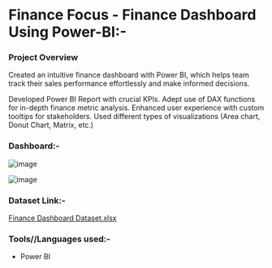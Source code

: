 # Finance Focus - Finance Dashboard Using Power-BI:-




### Project Overview
Created an intuitive finance dashboard with Power BI, which helps team track their sales performance effortlessly and make informed decisions.

Developed Power BI Report with crucial KPIs.
Adept use of DAX functions for in-depth finance metric analysis.
Enhanced user experience with custom tooltips for stakeholders.
Used different types of visualizations (Area chart, Donut Chart, Matrix, etc.)

### Dashboard:-

![image](https://github.com/rajgudhka/Finance-Dashboard-Using-Power-BI/assets/167026479/a8def81d-b328-41fc-bcf8-5b015fecbedd)

![image](https://github.com/rajgudhka/Finance-Dashboard-Using-Power-BI/assets/167026479/ced957f6-9152-40df-ae3b-42f6bc85a790)



### Dataset Link:-
[Finance Dashboard Dataset.xlsx](https://github.com/user-attachments/files/15567053/Finance.Dashboard.Dataset.xlsx)
### Tools//Languages used:-

- Power BI




